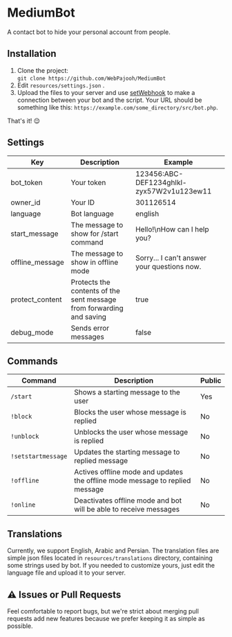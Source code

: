 # MediumBot
A contact bot to hide your personal account from people.

## Installation
1. Clone the project:  
`git clone https://github.com/WebPajooh/MediumBot`
2. Edit `resources/settings.json` .
3. Upload the files to your server and use [setWebhook](https://core.telegram.org/bots/api#setwebhook) to make a connection between your bot and the script. Your URL should be something like this: `https://example.com/some_directory/src/bot.php`.
   
That's it! 😌

## Settings
| Key | Description | Example |
|--|--|--|
| bot_token | Your token | 123456:ABC-DEF1234ghIkl-zyx57W2v1u123ew11
owner_id | Your ID | 301126514
language | Bot language | english
start_message | The message to show for /start command | Hello!\nHow can I help you?
offline_message | The message to show in offline mode | Sorry... I can't answer your questions now.
protect_content | Protects the contents of the sent message from forwarding and saving | true
debug_mode | Sends error messages | false

## Commands

| Command | Description | Public |
|--|--|--|
| `/start` | Shows a starting message to the user | Yes |
| `!block` | Blocks the user whose message is replied | No |
| `!unblock` | Unblocks the user whose message is replied | No |
| `!setstartmessage` | Updates the starting message to replied message | No |
| `!offline` | Actives offline mode and updates the offline mode message to replied message | No |
| `!online` | Deactivates offline mode and bot will be able to receive messages | No |

## Translations
Currently, we support English, Arabic and Persian. The translation files are simple json files located in `resources/translations` directory, containing some strings used by bot. If you needed to customize yours, just edit the language file and upload it to your server.

## ⚠️ Issues  or  Pull Requests
Feel comfortable to report bugs, but we're strict about merging pull requests add new features because we prefer keeping it as simple as possible.

